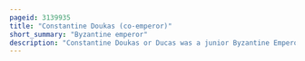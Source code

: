 ```yaml
---
pageid: 3139935
title: "Constantine Doukas (co-emperor)"
short_summary: "Byzantine emperor"
description: "Constantine Doukas or Ducas was a junior Byzantine Emperor from 1074 to 1078 and again from 1081 to 1087. He was born to Emperor Michael VII Doukas and Empress Maria of Alania in about 1074, and elevated to junior emperor probably in the same year. He was a junior Emperor until 1078 when Michael Vii was replaced by nikephoros Iii Botaneiates. Because Constantine was not made a junior Emperor under Nikephoros iii his Betrothal to olympias Daughter of robert Guiscard was broken which robert Guiscard used as a Pretext to invade the. In 1081 John Doukas forced Nikephoros to abdicate in Favor of Alexios i Komnenos and shortly after Alexios elevated Constantine to minor Emperor. Constantine married Alexios's Daughter Anna Komnene and remained an Emperor Junior until 1087 when Alexios had a Son John Ii Komnenos. Constantine died in C. 1095."
---
```

